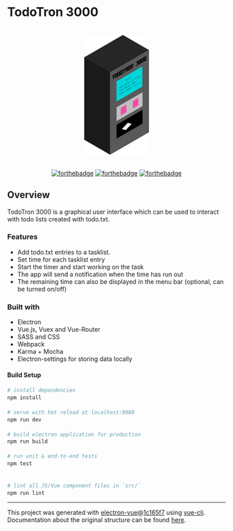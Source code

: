 # TodoTron 3000

<div align="center">
<br>
<img width="150" src="/docs/todotron.png" alt="todotron">
<br>
<br>
</div>

<div align="center">

[![forthebadge](https://forthebadge.com/images/badges/made-with-vue.svg)](https://forthebadge.com)
[![forthebadge](https://forthebadge.com/images/badges/designed-in-etch-a-sketch.svg)](https://forthebadge.com)
[![forthebadge](https://forthebadge.com/images/badges/built-with-love.svg)](https://forthebadge.com)

</div>

## Overview

TodoTron 3000 is a graphical user interface which can be used to interact with todo lists created with todo.txt.

### Features

* Add todo.txt entries to a tasklist.
* Set time for each tasklist entry
* Start the timer and start working on the task
* The app will send a notification when the time has run out
* The remaining time can also be displayed in the menu bar (optional, can be turned on/off)

### Built with

* Electron
* Vue.js, Vuex and Vue-Router
* SASS and CSS
* Webpack
* Karma + Mocha
* Electron-settings for storing data locally

#### Build Setup

``` bash
# install dependencies
npm install

# serve with hot reload at localhost:9080
npm run dev

# build electron application for production
npm run build

# run unit & end-to-end tests
npm test


# lint all JS/Vue component files in `src/`
npm run lint

```

---

This project was generated with [electron-vue](https://github.com/SimulatedGREG/electron-vue)@[1c165f7](https://github.com/SimulatedGREG/electron-vue/tree/1c165f7c5e56edaf48be0fbb70838a1af26bb015) using [vue-cli](https://github.com/vuejs/vue-cli). Documentation about the original structure can be found [here](https://simulatedgreg.gitbooks.io/electron-vue/content/index.html).
